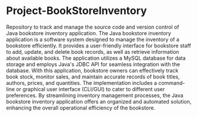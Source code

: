 # Project-BookStoreInventory
Repository to track and manage the source code and version control of  Java bookstore inventory application.
The Java bookstore inventory application is a software system designed to manage the inventory of a bookstore efficiently. It provides a user-friendly interface for bookstore staff to add, update, and delete book records, as well as retrieve information about available books. The application utilizes a MySQL database for data storage and employs Java's JDBC API for seamless integration with the database. With this application, bookstore owners can effectively track book stock, monitor sales, and maintain accurate records of book titles, authors, prices, and quantities. The implementation includes a command-line or graphical user interface (CLI/GUI) to cater to different user preferences. By streamlining inventory management processes, the Java bookstore inventory application offers an organized and automated solution, enhancing the overall operational efficiency of the bookstore.
